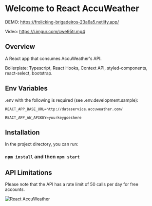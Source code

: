 # Welcome to React AccuWeather

DEMO: https://frolicking-brigadeiros-23a6a5.netlify.app/

Video: https://i.imgur.com/cwe95tr.mp4

## Overview

A React app that consumes AccuWeather's API.

Boilerplate: Typescript, React Hooks, Context API, styled-components, react-select, bootstrap.

## Env Variables

.env with the following is required (see .env.development.sample):

`REACT_APP_BASE_URL=http://dataservice.accuweather.com/`

`REACT_APP_AW_APIKEY=yourkeygoeshere`

## Installation

In the project directory, you can run:

### `npm install` and then `npm start`

## API Limitations

Please note that the API has a rate limit of 50 calls per day for free accounts.

![React AccuWeather](https://lh3.googleusercontent.com/pw/AM-JKLUSXGsQbv_z2tqHESBk5mJn7xvPe7oIZx1LwE056EZN4yDW3mVaiGZk0Cz71FhTjDPptH8Sd7NIpwHtS6Zhy4DOFche7xtk44shr1-KF73Tf1Nhv1U-YydH7g-Fz0Mfa4O5ndKoBlHZoG_vuRg6bMgv=w3820-h1928-no?authuser=0)
